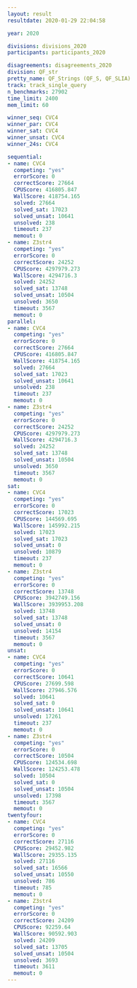 ```yaml
---
layout: result
resultdate: 2020-01-29 22:04:58

year: 2020

divisions: divisions_2020
participants: participants_2020

disagreements: disagreements_2020
division: QF_str
pretty_name: QF_Strings (QF_S, QF_SLIA)
track: track_single_query
n_benchmarks: 27902
time_limit: 2400
mem_limit: 60

winner_seq: CVC4
winner_par: CVC4
winner_sat: CVC4
winner_unsat: CVC4
winner_24s: CVC4

sequential:
- name: CVC4
  competing: "yes"
  errorScore: 0
  correctScore: 27664
  CPUScore: 416805.847
  WallScore: 418754.165
  solved: 27664
  solved_sat: 17023
  solved_unsat: 10641
  unsolved: 238
  timeout: 237
  memout: 0
- name: Z3str4
  competing: "yes"
  errorScore: 0
  correctScore: 24252
  CPUScore: 4297979.273
  WallScore: 4294716.3
  solved: 24252
  solved_sat: 13748
  solved_unsat: 10504
  unsolved: 3650
  timeout: 3567
  memout: 0
parallel:
- name: CVC4
  competing: "yes"
  errorScore: 0
  correctScore: 27664
  CPUScore: 416805.847
  WallScore: 418754.165
  solved: 27664
  solved_sat: 17023
  solved_unsat: 10641
  unsolved: 238
  timeout: 237
  memout: 0
- name: Z3str4
  competing: "yes"
  errorScore: 0
  correctScore: 24252
  CPUScore: 4297979.273
  WallScore: 4294716.3
  solved: 24252
  solved_sat: 13748
  solved_unsat: 10504
  unsolved: 3650
  timeout: 3567
  memout: 0
sat:
- name: CVC4
  competing: "yes"
  errorScore: 0
  correctScore: 17023
  CPUScore: 144569.695
  WallScore: 145992.215
  solved: 17023
  solved_sat: 17023
  solved_unsat: 0
  unsolved: 10879
  timeout: 237
  memout: 0
- name: Z3str4
  competing: "yes"
  errorScore: 0
  correctScore: 13748
  CPUScore: 3942749.156
  WallScore: 3939953.208
  solved: 13748
  solved_sat: 13748
  solved_unsat: 0
  unsolved: 14154
  timeout: 3567
  memout: 0
unsat:
- name: CVC4
  competing: "yes"
  errorScore: 0
  correctScore: 10641
  CPUScore: 27699.598
  WallScore: 27946.576
  solved: 10641
  solved_sat: 0
  solved_unsat: 10641
  unsolved: 17261
  timeout: 237
  memout: 0
- name: Z3str4
  competing: "yes"
  errorScore: 0
  correctScore: 10504
  CPUScore: 124534.698
  WallScore: 124253.478
  solved: 10504
  solved_sat: 0
  solved_unsat: 10504
  unsolved: 17398
  timeout: 3567
  memout: 0
twentyfour:
- name: CVC4
  competing: "yes"
  errorScore: 0
  correctScore: 27116
  CPUScore: 29452.982
  WallScore: 29355.135
  solved: 27116
  solved_sat: 16566
  solved_unsat: 10550
  unsolved: 786
  timeout: 785
  memout: 0
- name: Z3str4
  competing: "yes"
  errorScore: 0
  correctScore: 24209
  CPUScore: 92259.64
  WallScore: 90592.903
  solved: 24209
  solved_sat: 13705
  solved_unsat: 10504
  unsolved: 3693
  timeout: 3611
  memout: 0
---
```


